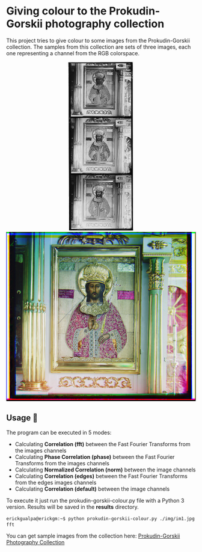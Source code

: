 # Giving colour to the Prokudin-Gorskii photography collection 
This project tries to give colour to some images from the Prokudin-Gorskii collection. The samples from this collection are sets of three images, each one representing a channel from the RGB colorspace.

<p align="center">
  <img src="img/im4.jpg" height="450">
  <img src="results/normalized_correlation_2.jpg" height="450">
</p>

## Usage :pencil:

The program can be executed in 5 modes:

* Calculating **Correlation (fft)** between the Fast Fourier Transforms from the images channels
* Calculating **Phase Correlation (phase)** between the Fast Fourier Transforms from the images channels
* Calculating **Normalized Correlation (norm)** between the image channels
* Calculating **Correlation (edges)** between the Fast Fourier Transforms from the edges images channels
* Calculating **Correlation (default)** between the image channels

To execute it just run the prokudin-gorskii-colour.py file with a Python 3 version. Results will be saved in the **results** directory.

```console
erickgualpa@erickgm:~$ python prokudin-gorskii-colour.py ./img/im1.jpg fft
```

You can get sample images from the collection here: [Prokudin-Gorskii Photography Collection](https://www.loc.gov/exhibits/empire/gorskii.html)
